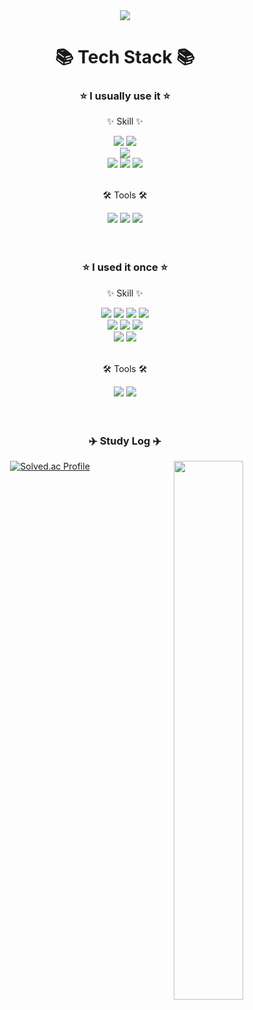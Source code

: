 <div align=center>
	<img src="https://capsule-render.vercel.app/api?type=waving&color=auto&height=200&section=header&text=meohyeon&github&fontSize=90" />	
</div>


<div align=center>
	<h1>📚 Tech Stack 📚</h1>
	<h3> ⭐ I usually use it ⭐</h3>
	<p>✨ Skill ✨</p>
</div>
<div align=center>
	<img src="https://img.shields.io/badge/Python-3766AB?style=flat-square&logo=Python&logoColor=white"/>
	<img src="https://img.shields.io/badge/Java-007396?style=flat&logo=Conda-Forge&logoColor=white" />
	<br>
	<img src="https://img.shields.io/badge/MySQL-4479A1?style=flat-square&logo=MySQL&logoColor=white">
	<br>
  	<img src="https://img.shields.io/badge/Javascript-ffb13b?style=flat-square&logo=javascript&logoColor=white"/>
  	<img src="https://img.shields.io/badge/Node.js-026e00?style=flat-square&logo=Node.js&logoColor=white">
  	<img src="https://img.shields.io/badge/Express-000000?style=flat-square&logo=Express&logoColor=white">
</div>
<div align=center>
	<br>
	<p>🛠 Tools 🛠</p>
</div>
<div align=center>
	<img src="https://img.shields.io/badge/Visual%20Studio%20Code-007ACC?style=flat&logo=VisualStudioCode&logoColor=white" />
	<img src="https://img.shields.io/badge/GitHub-181717?style=flat&logo=GitHub&logoColor=white" />
	<img src="https://img.shields.io/badge/Eclipse%20IDE-2C2255?style=flat&logo=EclipseIDE&logoColor=white" />
</div>

<div align=center>
	<br>
	<br>
	<h3> ⭐ I used it once ⭐</h3>
	<p>✨ Skill ✨</p>
</div>
<div align=center>
	<img src="https://img.shields.io/badge/HTML5-E34F26?style=flat&logo=HTML5&logoColor=white" />
	<img src="https://img.shields.io/badge/CSS3-1572B6?style=flat&logo=CSS3&logoColor=white" />
	<img src="https://img.shields.io/badge/jQuery-0769AD?style=flat&logo=jQuery&logoColor=white" />
	<img src="https://img.shields.io/badge/TypeScript-3178C6?style=flat-square&logo=TypeScript&logoColor=white"/>
	<br>
  	<img src="https://img.shields.io/badge/C-A8B9CC?style=flat-square&logo=C&logoColor=white"/>
  	<img src="https://img.shields.io/badge/C%23-239120?style=flat-square&logo=C-sharp&logoColor=white"/>
	<img src="https://img.shields.io/badge/c++-00599C?style=flat-square&logo=c%2B%2B&logoColor=white"/>
	<br>
	<img src="https://img.shields.io/badge/pandas-150458?style=flat-square&logo=pandas&logoColor=white"/>
	<img src="https://img.shields.io/badge/Numpy-013243?style=flat-square&logo=Numpy&logoColor=white"/>
</div>

<div align=center>
	<br>
	<p>🛠 Tools 🛠</p>
</div>
<div align=center>
	<img src="https://img.shields.io/badge/IntelliJ-000000?style=flat-square&logo=IntelliJIDEA&logoColor=white"/>
	<img src="https://img.shields.io/badge/Visual Studio-5C2D91?style=flat-square&logo=VisualStudio&logoColor=white"/>
</div>


<div align="center"> 
	<br>
	<br>
 	<h3> ✈️ Study Log ✈️</h3>
  
[![Solved.ac Profile](http://mazassumnida.wtf/api/v2/generate_badge?boj=sssdane)](https://solved.ac/sssdane/)
<img align="right" width="47%" src="https://github-readme-stats.vercel.app/api?username=meohyeon&theme=buefy"/> 
</div>
